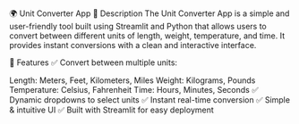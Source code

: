 🌍 Unit Converter App
🔧 Description
The Unit Converter App is a simple and user-friendly tool built using Streamlit and Python that allows users to convert between different units of length, weight, temperature, and time. It provides instant conversions with a clean and interactive interface.

🎯 Features
✅ Convert between multiple units:

Length: Meters, Feet, Kilometers, Miles
Weight: Kilograms, Pounds
Temperature: Celsius, Fahrenheit
Time: Hours, Minutes, Seconds
✅ Dynamic dropdowns to select units
✅ Instant real-time conversion
✅ Simple & intuitive UI
✅ Built with Streamlit for easy deployment



